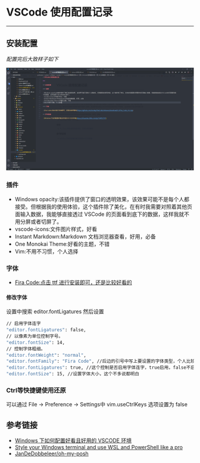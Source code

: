 # VSCode 使用配置记录

---

## 安装配置

_配置完后大致样子如下_

![](./picture/vscode1.png)

### 插件

-   Windows opacity:该插件提供了窗口的透明效果，该效果可能不是每个人都接受。但根据我的使用体验，这个插件除了美化，在有时我需要对照着其他页面输入数据，我能够直接透过 VSCode 的页面看到底下的数据，这样我就不用分屏或者切屏了。
-   vscode-icons:文件图片样式，好看
-   Instant Markdown:Markdown 文档浏览器查看，好用，必备
-   One Monokai Theme:好看的主题，不错
-   Vim:不用不习惯，个人选择

### 字体

-   [Fira Code:点击 ttf 进行安装即可，还是比较好看的](https://github.com/tonsky/FiraCode/releases/download/5.2/Fira_Code_v5.2.zip)

#### 修改字体
设置中搜索 editor.fontLigatures 然后设置


```sh
// 启用字体连字
"editor.fontLigatures": false,
// 以像素为单位控制字号。
"editor.fontSize": 14,
// 控制字体粗细。
"editor.fontWeight": "normal",
"editor.fontFamily": "Fira Code", //后边的引号中写上要设置的字体类型，个人比较喜欢Fira Code
"editor.fontLigatures": true, //这个控制是否启用字体连字，true启用，false不启用，这里选择启用
"editor.fontSize": 15, //设置字体大小，这个不多说都明白
```

### Ctrl等快捷键使用还原
可以通过 File -> Preference -> Settings中   vim.useCtrlKeys 选项设置为 false

## 参考链接

-   [Windows 下如何配置好看且好用的 VSCODE 环境](https://zhuanlan.zhihu.com/p/164852197)
- [Style your Windows terminal and use WSL and PowerShell like a pro](https://medium.com/@hjgraca/style-your-windows-terminal-and-wsl2-like-a-pro-9a2e1ad4c9d0)
- [JanDeDobbeleer/oh-my-posh](https://github.com/JanDeDobbeleer/oh-my-posh?WT.mc_id=-blog-scottha#installation)
